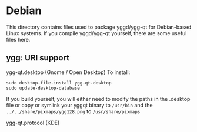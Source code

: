 
Debian
====================
This directory contains files used to package yggd/ygg-qt
for Debian-based Linux systems. If you compile yggd/ygg-qt yourself, there are some useful files here.

## ygg: URI support ##


ygg-qt.desktop  (Gnome / Open Desktop)
To install:

	sudo desktop-file-install ygg-qt.desktop
	sudo update-desktop-database

If you build yourself, you will either need to modify the paths in
the .desktop file or copy or symlink your yggqt binary to `/usr/bin`
and the `../../share/pixmaps/ygg128.png` to `/usr/share/pixmaps`

ygg-qt.protocol (KDE)

